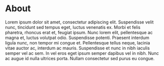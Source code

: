 # About


Lorem ipsum dolor sit amet, consectetur adipiscing elit. Suspendisse velit nunc, tincidunt sed tempus eget, luctus venenatis ex. Morbi et felis pharetra, rhoncus erat et, feugiat ipsum. Nunc lorem elit, pellentesque ac magna et, luctus volutpat odio. Suspendisse potenti. Praesent interdum ligula nunc, non tempor mi congue et. Pellentesque tellus neque, lacinia vitae auctor ac, interdum ac mauris. Suspendisse et nunc in nibh iaculis semper vel ac sem. In vel eros eget ipsum semper dapibus vel in nibh. Nunc ac augue id nulla ultrices porta. Nullam consectetur sed purus eu congue.
